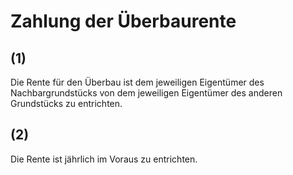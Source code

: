 # Zahlung der Überbaurente



## (1)

 Die Rente für den Überbau ist dem jeweiligen Eigentümer des Nachbargrundstücks von dem jeweiligen Eigentümer des anderen Grundstücks zu entrichten.

## (2)

 Die Rente ist jährlich im Voraus zu entrichten. 

